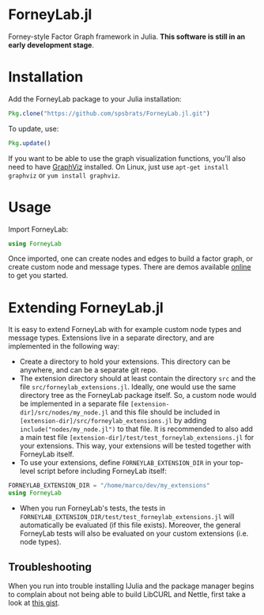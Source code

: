 ForneyLab.jl
============

Forney-style Factor Graph framework in Julia.
**This software is still in an early development stage**.

Installation
============

Add the ForneyLab package to your Julia installation:
```jl
Pkg.clone("https://github.com/spsbrats/ForneyLab.jl.git")
```
To update, use:
```jl
Pkg.update()
```
If you want to be able to use the graph visualization functions, you'll also need to have [GraphViz](http://www.graphviz.org/) installed. On Linux, just use `apt-get install graphviz` or `yum install graphviz`.

Usage
=====
Import ForneyLab:
```jl
using ForneyLab
```
Once imported, one can create nodes and edges to build a factor graph, or create custom node and message types. There are demos available [online](http://192.71.151.86/ForneyLab.jl-demos/) to get you started.

Extending ForneyLab.jl
======================

It is easy to extend ForneyLab with for example custom node types and message types.
Extensions live in a separate directory, and are implemented in the following way:

- Create a directory to hold your extensions. This directory can be anywhere, and can be a separate git repo.
- The extension directory should at least contain the directory `src` and the file `src/forneylab_extensions.jl`. Ideally, one would use the same directory tree as the ForneyLab package itself. So, a custom node would be implemented in a separate file `[extension-dir]/src/nodes/my_node.jl` and this file should be included in `[extension-dir]/src/forneylab_extensions.jl` by adding `include("nodes/my_node.jl")` to that file. It is recommended to also add a main test file `[extension-dir]/test/test_forneylab_extensions.jl` for your extensions. This way, your extensions will be tested together with ForneyLab itself.
- To use your extensions, define `FORNEYLAB_EXTENSION_DIR` in your top-level script before including ForneyLab itself:

```jl
FORNEYLAB_EXTENSION_DIR = "/home/marco/dev/my_extensions"
using ForneyLab
```
- When you run ForneyLab's tests, the tests in `FORNEYLAB_EXTENSION_DIR/test/test_forneylab_extensions.jl` will automatically be evaluated (if this file exists). Moreover, the general ForneyLab tests will also be evaluated on your custom extensions (i.e. node types).

Troubleshooting
---------------
When you run into trouble installing IJulia and the package manager begins to complain about not being able to build LibCURL and Nettle, first take a look at [this gist](https://gist.github.com/ThijsvdLaar/8e8f48077e5373ab7b80).